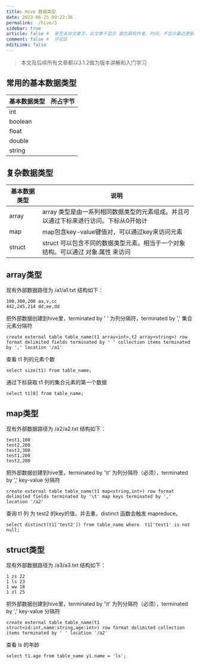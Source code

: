 ```yaml
---
title: Hive 数据类型
date: 2023-06-25 09:22:36
permalink:  /hive/3
sidebar: true
article: false #  是否未非文章页，非文章不显示 面包屑和作者、时间，不显示最近更新栏，不会参与到最近更新文章的数据计算中
comment: false #  评论区
editLink: false
---
```


> 本文及后续所有文章都以3.1.2做为版本讲解和入门学习

## 常用的基本数据类型
| 基本数据类型 | 所占字节 |
| -- | -- |
| int | |
| boolean | |
| float | |
| double |  |
| string |  |

## 复杂数据类型
| 基本数据类型 | 说明 |
| -- | -- |
| array | array 类型是由一系列相同数据类型的元素组成。并且可以通过下标来进行访问。下标从0开始计  |
| map | map包含key-value键值对，可以通过key来访问元素 |
| struct | struct 可以包含不同的数据类型元素。相当于一个对象结构。可以通过 对象.属性 来访问 |

## array类型
现有外部数据路径为 /a1/a1.txt 结构如下：
```text
100,300,200 aa,v,cc
442,245,214 dd,ee,dd
```
把外部数据创建到hive里，terminated by ' ' 为列分隔符，terminated by ',' 集合元素分隔符
```shell
create external table table_name(t1 array<int>,t2 array<string>) row format delimited fields terminated by ' ' collection items terminated by ',' location '/a1'
```
查看 t1 列的元素个数
```shell
select size(t1) from table_name;
```
通过下标获取 t1 列的集合元素的第一个数据
```shell
select t1[0] from table_name;
```

## map类型
现有外部数据路径为 /a2/a2.txt 结构如下：
```text
test1,100
test2,200
test3,300
test1,200
test2,200
```
把外部数据创建到hive里，terminated by '\t' 为列分隔符（必须），terminated by ','  key-value 分隔符
```shell
create external table table_name(t1 map<string,int>) row format delimited fields terminated by '\t' map keys terminated by ',' location '/a2'
```
查询 t1 列 为 test2 的key的值，并去重，distinct 函数会触发 mapreduce。
```shell
select distinct(t1['test2']) from table_name where  t1['test1' is not null;
```

## struct类型
现有外部数据路径为 /a3/a3.txt 结构如下：
```text
1 zs 22
1 ls 23
1 ww 18
1 zl 25
```
把外部数据创建到hive里，terminated by '\t' 为列分隔符（必须），terminated by ',' key-value 分隔符
```shell
create external table table_name(t1 struct<id:int,name:string,age:int>) row format delimited collection items terminated by ' ' location '/a2'
```
查看 ls 的年龄
```shell
select t1.age from table_name y1.name = 'ls';
```